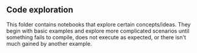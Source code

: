 ## Code exploration
This folder contains notebooks that explore certain concepts/ideas. 
They begin with basic examples and explore more complicated scenarios until something fails to compile, does not execute as expected, or there isn't much gained by another example.  
